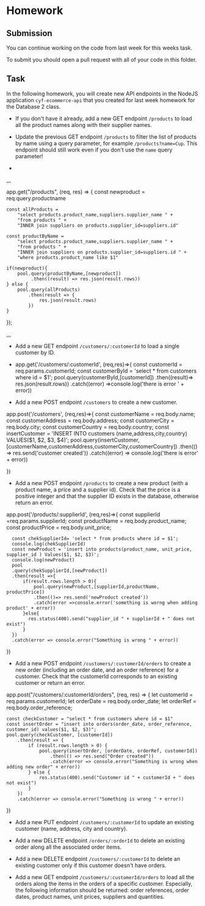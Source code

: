 # Homework

## Submission

You can continue working on the code from last week for this weeks task.

To submit you should open a pull request with all of your code in this folder.

## Task

In the following homework, you will create new API endpoints in the NodeJS application `cyf-ecommerce-api` that you created for last week homework for the Database 2 class.

- If you don't have it already, add a new GET endpoint `/products` to load all the product names along with their supplier names.

- Update the previous GET endpoint `/products` to filter the list of products by name using a query parameter, for example `/products?name=Cup`. This endpoint should still work even if you don't use the `name` query parameter!
- 
,,,


app.get("/products", (req, res) => {
    const newproduct = req.query.productname
  
    const allProducts =
        "select products.product_name,suppliers.supplier_name " +
        "from products " +
        "INNER join suppliers on products.supplier_id=suppliers.id"
  
    const productByName =
        "select products.product_name,suppliers.supplier_name " +
        "from products " +
        "INNER join suppliers on products.supplier_id=suppliers.id " +
        "where products.product_name like $1"
  
    if(newproduct){
        pool.query(productByName,[newproduct])
             .then((result) => res.json(result.rows))
    } else {
        pool.query(allProducts)
            .then(result => {
                res.json(result.rows)
            })
    }
  });
  
,,,

- Add a new GET endpoint `/customers/:customerId` to load a single customer by ID.
- app.get('/customers/:customerId', (req,res)=>{
      const customerId = req.params.customerId;
      const customerById = 'select * from customers where id = $1';
      pool.query(customerById,[customerId])
      .then((result)=> res.json(result.rows))
      .catch((error) =>console.log('there is error ' + error))

- Add a new POST endpoint `/customers` to create a new customer.

app.post('/customers', (req,res)=>{
    const customerName = req.body.name;
    const customerAddress = req.body.address;
    const customerCity = req.body.city;
    const customerCountry = req.body.country;
    const insertCustomer = 'INSERT INTO customers (name,address,city,country) VALUES($1, $2, $3, $4)';
    pool.query(insertCustomer,[customerName,customerAddress,customerCity,customerCountry])
    .then(() => res.send('customer created'))
    .catch((error) => console.log('there is error' + error))

  })

- Add a new POST endpoint `/products` to create a new product (with a product name, a price and a supplier id). Check that the price is a positive integer and that the supplier ID exists in the database, otherwise return an error.

app.post('/products/:supplierId', (req,res)=>{
      const supplierId =req.params.supplierId;
      const productName = req.body.product_name;
      const productPrice = req.body.unit_price;
      
      const chekSupplierId= 'select * from products where id = $1';
      console.log(chekSupplierId)
      const newProduct = 'insert into products(product_name, unit_price, supplier_id ) Values($1, $2, $3)';
      console.log(newProduct)
      pool
      .query(chekSupplierId,[newProduct])
      .then(result =>{
          if(result.rows.length > 0){
              pool.query(newProduct,[supplierId,productName, productPrice])
              .then(()=> res.send('newProduct created'))
              .catch(error =>console.error('something is worng when adding product' + error))
          }else{
            res.status(400).send("supplier_id " + supplierId + " does not exist")
          }
      })
      .catch(error => console.error("Something is wrong " + error))
  })

- Add a new POST endpoint `/customers/:customerId/orders` to create a new order (including an order date, and an order reference) for a customer. Check that the customerId corresponds to an existing customer or return an error.

 app.post("/customers/:customerId/orders", (req, res) => {
    let customerId = req.params.customerId;
    let orderDate = req.body.order_date;
    let orderRef = req.body.order_reference;

    const checkCustomer = "select * from customers where id = $1"
    const insertOrder = "insert into orders(order_date, order_reference, customer_id) values($1, $2, $3)";
    pool.query(checkCustomer, [customerId])
        .then(result => {
            if (result.rows.length > 0) {
                pool.query(insertOrder, [orderDate, orderRef, customerId])
                    .then(() => res.send("Order created"))
                    .catch(error => console.error("Something is wrong when adding new order" + error))
            } else {
                res.status(400).send("Customer id " + customerId + " does not exist")
            }
        })
        .catch(error => console.error("Something is wrong " + error))
})


- Add a new PUT endpoint `/customers/:customerId` to update an existing customer (name, address, city and country).

- Add a new DELETE endpoint `/orders/:orderId` to delete an existing order along all the associated order items.

- Add a new DELETE endpoint `/customers/:customerId` to delete an existing customer only if this customer doesn't have orders.

- Add a new GET endpoint `/customers/:customerId/orders` to load all the orders along the items in the orders of a specific customer. Especially, the following information should be returned: order references, order dates, product names, unit prices, suppliers and quantities.
